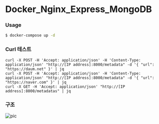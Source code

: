 # Docker_Nginx_Express_MongoDB

### Usage

```bash
$ docker-compose up -d
```

### Curl 테스트

```
curl -X POST -H 'Accept: application/json' -H 'Content-Type: application/json' "http://[IP address]:8000/metadata" -d '{ "url": "https://daum.net" }' | jq
curl -X POST -H 'Accept: application/json' -H 'Content-Type: application/json' "http://[IP address]:8000/metadata" -d '{ "url": "https://naver.com" }' | jq
curl -X GET -H 'Accept: application/json' "http://[IP address]:8000/metadatas" | jq
```

### 구조

![pic](https://user-images.githubusercontent.com/42771578/121209144-9044dd00-c8b5-11eb-85a5-227fbaf68a50.png)
